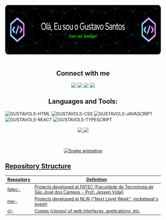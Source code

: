 <div align="center">
<img height="160" width="800"  src="https://github.com/gustavols/gustavols/blob/main/github-header-image.png"/>
</div>
<div align="center" style="display: inline">
   <br>
  <h2><b>Connect with me</b></h2>

   <a href="https://www.linkedin.com/in/gustavo-ls/" target="_blank"><img src="https://img.shields.io/badge/-LinkedIn-%230077B5?style=for-the-badge&logo=linkedin&logoColor=white" target="_blank"></a>
  <a href = "mailto:falecomigo.gustavosantos@gmail.com"><img src="https://img.shields.io/badge/-Gmail-%23333?style=for-the-badge&logo=gmail&logoColor=white" target="_blank"></a>
  <a href="https://www.instagram.com/gustavoleandro13/" target="_blank"><img src="https://img.shields.io/badge/-Instagram-%23E4405F?style=for-the-badge&logo=instagram&logoColor=white" target="_blank"></a>
 	<a href="https://www.twitch.tv/gustavus17" target="_blank"><img src="https://img.shields.io/badge/Twitch-9146FF?style=for-the-badge&logo=twitch&logoColor=white" target="_blank"></a>
</div>
<div style="display: inline" align="center">
  <h2><b>Languages and Tools:</b></h2>
  <img align="center" alt="GUSTAVOLS-HTML" height="35" width="100" src="https://img.shields.io/badge/HTML5-E34F26?style=for-the-badge&logo=html5&logoColor=white">
  <img align="center" alt="GUSTAVOLS-CSS" height="35" width="100" src="https://img.shields.io/badge/CSS3-1572B6?style=for-the-badge&logo=css3&logoColor=white">
  <img align="center" alt="GUSTAVOLS-JAVASCRIPT" height="35" width="140" src="https://img.shields.io/badge/JavaScript-F7DF1E?style=for-the-badge&logo=javascript&logoColor=black">
   <img align="center" alt="GUSTAVOLS-REACT" height="35" width="100" src="https://img.shields.io/badge/React-20232A?style=for-the-badge&logo=react&logoColor=61DAFB">
   <img align="center" alt="GUSTAVOLS-TYPESCRIPT" height="35" width="140" src="https://img.shields.io/badge/TypeScript-007ACC?style=for-the-badge&logo=typescript&logoColor=white">
</div>
<br>
<br>
<div align="center">
  <a href="https://github.com/gustavols">
  <img height="180em" src="https://github-readme-stats.vercel.app/api?username=gustavols&show_icons=true&theme=radical&include_all_commits=true&count_private=true"/>
  <img height="180em" src="https://github-readme-stats.vercel.app/api/top-langs/?username=gustavols&layout=compact&langs_count=7&theme=radical"/>
</div>
   <br>
   <br>
   
   
   <div align="center">
   
   ![Snake animation](https://github.com/gustavols/gustavols/blob/output/github-contribution-grid-snake.svg)

   </div>
   
   ## Repository Structure

| Repository  | Definition                                                                                                    |
| ----------- | ------------------------------------------------------------------------------------------------------------- |
| fatec-      | Projects developed at FATEC (Faculdade de Tecnologia de São José dos Campos - Prof. Jessen Vidal)             |
| nlw-        | Projects developed at NLW ("Next Level Week", <a href="https://rocketseat.com.br/">rocketseat</a>'s event)    |
| cl-         | Copies (clones) of web interfaces, applications, etc.                                                              |
